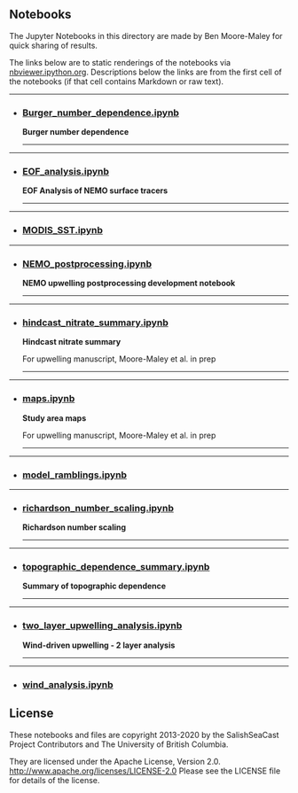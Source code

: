 ## Notebooks

The Jupyter Notebooks in this directory are made by Ben
Moore-Maley for quick sharing of results.

The links below are to static renderings of the notebooks via
[nbviewer.ipython.org](http://nbviewer.ipython.org/).
Descriptions below the links are from the first cell of the notebooks
(if that cell contains Markdown or raw text).

***
* ### [Burger_number_dependence.ipynb](http://nbviewer.ipython.org/urls/github.com/SalishSeaCast/SOG_upwelling_paper/blob/master/notebooks/Burger_number_dependence.ipynb)  
    
    **Burger number dependence**  
      
    ***  

***
* ### [EOF_analysis.ipynb](http://nbviewer.ipython.org/urls/github.com/SalishSeaCast/SOG_upwelling_paper/blob/master/notebooks/EOF_analysis.ipynb)  
    
    **EOF Analysis of NEMO surface tracers**  
      
    ***  

***
* ### [MODIS_SST.ipynb](http://nbviewer.ipython.org/urls/github.com/SalishSeaCast/SOG_upwelling_paper/blob/master/notebooks/MODIS_SST.ipynb)  
    
***
* ### [NEMO_postprocessing.ipynb](http://nbviewer.ipython.org/urls/github.com/SalishSeaCast/SOG_upwelling_paper/blob/master/notebooks/NEMO_postprocessing.ipynb)  
    
    **NEMO upwelling postprocessing development notebook**  
      
    ***  

***
* ### [hindcast_nitrate_summary.ipynb](http://nbviewer.ipython.org/urls/github.com/SalishSeaCast/SOG_upwelling_paper/blob/master/notebooks/hindcast_nitrate_summary.ipynb)  
    
    **Hindcast nitrate summary**  
      
    For upwelling manuscript, Moore-Maley et al. in prep  
      
    ***  

***
* ### [maps.ipynb](http://nbviewer.ipython.org/urls/github.com/SalishSeaCast/SOG_upwelling_paper/blob/master/notebooks/maps.ipynb)  
    
    **Study area maps**  
      
    For upwelling manuscript, Moore-Maley et al. in prep  
      
    ***  

***
* ### [model_ramblings.ipynb](http://nbviewer.ipython.org/urls/github.com/SalishSeaCast/SOG_upwelling_paper/blob/master/notebooks/model_ramblings.ipynb)  
    
***
* ### [richardson_number_scaling.ipynb](http://nbviewer.ipython.org/urls/github.com/SalishSeaCast/SOG_upwelling_paper/blob/master/notebooks/richardson_number_scaling.ipynb)  
    
    **Richardson number scaling**  
      
    ***  

***
* ### [topographic_dependence_summary.ipynb](http://nbviewer.ipython.org/urls/github.com/SalishSeaCast/SOG_upwelling_paper/blob/master/notebooks/topographic_dependence_summary.ipynb)  
    
    **Summary of topographic dependence**  
      
    ***  

***
* ### [two_layer_upwelling_analysis.ipynb](http://nbviewer.ipython.org/urls/github.com/SalishSeaCast/SOG_upwelling_paper/blob/master/notebooks/two_layer_upwelling_analysis.ipynb)  
    
    **Wind-driven upwelling - 2 layer analysis**  
      
    ***  

***
* ### [wind_analysis.ipynb](http://nbviewer.ipython.org/urls/github.com/SalishSeaCast/SOG_upwelling_paper/blob/master/notebooks/wind_analysis.ipynb)  
    

## License

These notebooks and files are copyright 2013-2020
by the SalishSeaCast Project Contributors
and The University of British Columbia.

They are licensed under the Apache License, Version 2.0.
http://www.apache.org/licenses/LICENSE-2.0
Please see the LICENSE file for details of the license.
